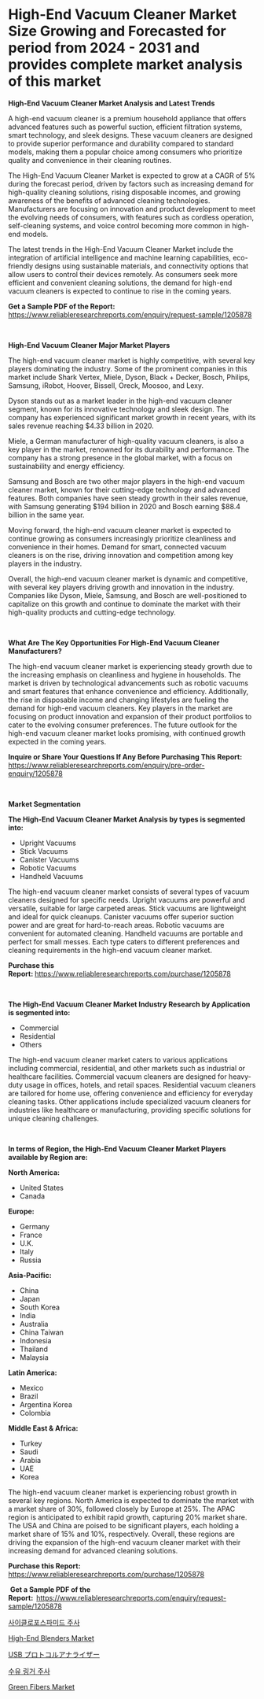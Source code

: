 <p><h1>High-End Vacuum Cleaner Market Size Growing and Forecasted for period from 2024 - 2031 and provides complete market analysis of this market</h1></p><p><strong>High-End Vacuum Cleaner Market Analysis and Latest Trends</strong></p>
<p><p>A high-end vacuum cleaner is a premium household appliance that offers advanced features such as powerful suction, efficient filtration systems, smart technology, and sleek designs. These vacuum cleaners are designed to provide superior performance and durability compared to standard models, making them a popular choice among consumers who prioritize quality and convenience in their cleaning routines.</p><p>The High-End Vacuum Cleaner Market is expected to grow at a CAGR of 5% during the forecast period, driven by factors such as increasing demand for high-quality cleaning solutions, rising disposable incomes, and growing awareness of the benefits of advanced cleaning technologies. Manufacturers are focusing on innovation and product development to meet the evolving needs of consumers, with features such as cordless operation, self-cleaning systems, and voice control becoming more common in high-end models.</p><p>The latest trends in the High-End Vacuum Cleaner Market include the integration of artificial intelligence and machine learning capabilities, eco-friendly designs using sustainable materials, and connectivity options that allow users to control their devices remotely. As consumers seek more efficient and convenient cleaning solutions, the demand for high-end vacuum cleaners is expected to continue to rise in the coming years.</p></p>
<p><strong>Get a Sample PDF of the Report:&nbsp;</strong> <a href="https://www.reliableresearchreports.com/enquiry/request-sample/1205878">https://www.reliableresearchreports.com/enquiry/request-sample/1205878</a></p>
<p>&nbsp;</p>
<p><strong>High-End Vacuum Cleaner Major Market Players</strong></p>
<p><p>The high-end vacuum cleaner market is highly competitive, with several key players dominating the industry. Some of the prominent companies in this market include Shark Vertex, Miele, Dyson, Black + Decker, Bosch, Philips, Samsung, iRobot, Hoover, Bissell, Oreck, Moosoo, and Lexy.</p><p>Dyson stands out as a market leader in the high-end vacuum cleaner segment, known for its innovative technology and sleek design. The company has experienced significant market growth in recent years, with its sales revenue reaching $4.33 billion in 2020.</p><p>Miele, a German manufacturer of high-quality vacuum cleaners, is also a key player in the market, renowned for its durability and performance. The company has a strong presence in the global market, with a focus on sustainability and energy efficiency.</p><p>Samsung and Bosch are two other major players in the high-end vacuum cleaner market, known for their cutting-edge technology and advanced features. Both companies have seen steady growth in their sales revenue, with Samsung generating $194 billion in 2020 and Bosch earning $88.4 billion in the same year.</p><p>Moving forward, the high-end vacuum cleaner market is expected to continue growing as consumers increasingly prioritize cleanliness and convenience in their homes. Demand for smart, connected vacuum cleaners is on the rise, driving innovation and competition among key players in the industry.</p><p>Overall, the high-end vacuum cleaner market is dynamic and competitive, with several key players driving growth and innovation in the industry. Companies like Dyson, Miele, Samsung, and Bosch are well-positioned to capitalize on this growth and continue to dominate the market with their high-quality products and cutting-edge technology.</p></p>
<p>&nbsp;</p>
<p><strong>What Are The Key Opportunities For High-End Vacuum Cleaner Manufacturers?</strong></p>
<p><p>The high-end vacuum cleaner market is experiencing steady growth due to the increasing emphasis on cleanliness and hygiene in households. The market is driven by technological advancements such as robotic vacuums and smart features that enhance convenience and efficiency. Additionally, the rise in disposable income and changing lifestyles are fueling the demand for high-end vacuum cleaners. Key players in the market are focusing on product innovation and expansion of their product portfolios to cater to the evolving consumer preferences. The future outlook for the high-end vacuum cleaner market looks promising, with continued growth expected in the coming years.</p></p>
<p><strong>Inquire or Share Your Questions If Any Before Purchasing This Report:</strong> <a href="https://www.reliableresearchreports.com/enquiry/pre-order-enquiry/1205878">https://www.reliableresearchreports.com/enquiry/pre-order-enquiry/1205878</a></p>
<p>&nbsp;</p>
<p><strong>Market Segmentation</strong></p>
<p><strong>The High-End Vacuum Cleaner Market Analysis by types is segmented into:</strong></p>
<p><ul><li>Upright Vacuums</li><li>Stick Vacuums</li><li>Canister Vacuums</li><li>Robotic Vacuums</li><li>Handheld Vacuums</li></ul></p>
<p><p>The high-end vacuum cleaner market consists of several types of vacuum cleaners designed for specific needs. Upright vacuums are powerful and versatile, suitable for large carpeted areas. Stick vacuums are lightweight and ideal for quick cleanups. Canister vacuums offer superior suction power and are great for hard-to-reach areas. Robotic vacuums are convenient for automated cleaning. Handheld vacuums are portable and perfect for small messes. Each type caters to different preferences and cleaning requirements in the high-end vacuum cleaner market.</p></p>
<p><strong>Purchase this Report:&nbsp;</strong><a href="https://www.reliableresearchreports.com/purchase/1205878">https://www.reliableresearchreports.com/purchase/1205878</a></p>
<p>&nbsp;</p>
<p><strong>The High-End Vacuum Cleaner Market Industry Research by Application is segmented into:</strong></p>
<p><ul><li>Commercial</li><li>Residential</li><li>Others</li></ul></p>
<p><p>The high-end vacuum cleaner market caters to various applications including commercial, residential, and other markets such as industrial or healthcare facilities. Commercial vacuum cleaners are designed for heavy-duty usage in offices, hotels, and retail spaces. Residential vacuum cleaners are tailored for home use, offering convenience and efficiency for everyday cleaning tasks. Other applications include specialized vacuum cleaners for industries like healthcare or manufacturing, providing specific solutions for unique cleaning challenges.</p></p>
<p>&nbsp;</p>
<p><strong>In terms of Region, the High-End Vacuum Cleaner Market Players available by Region are:</strong></p>
<p>
    <p> <strong> North America: </strong>
        <ul>
            <li>United States</li>
            <li>Canada</li>
        </ul>
        </p> 
    <p> <strong> Europe: </strong>
        <ul>
            <li>Germany</li>
            <li>France</li>
            <li>U.K.</li>
            <li>Italy</li>
            <li>Russia</li>
        </ul>
        </p> 
    <p> <strong> Asia-Pacific: </strong>
        <ul>
            <li>China</li>
            <li>Japan</li>
            <li>South Korea</li>
            <li>India</li>
            <li>Australia</li>
            <li>China Taiwan</li>
            <li>Indonesia</li>
            <li>Thailand</li>
            <li>Malaysia</li>
        </ul>
        </p> 
    <p> <strong> Latin America: </strong>
        <ul>
            <li>Mexico</li>
            <li>Brazil</li>
            <li>Argentina Korea</li>
            <li>Colombia</li>
        </ul>
        </p> 
    <p> <strong> Middle East & Africa: </strong>
        <ul>
            <li>Turkey</li>
            <li>Saudi</li>
            <li>Arabia</li>
            <li>UAE</li>
            <li>Korea</li>
        </ul>
    </p>
    </p>
<p><p>The high-end vacuum cleaner market is experiencing robust growth in several key regions. North America is expected to dominate the market with a market share of 30%, followed closely by Europe at 25%. The APAC region is anticipated to exhibit rapid growth, capturing 20% market share. The USA and China are poised to be significant players, each holding a market share of 15% and 10%, respectively. Overall, these regions are driving the expansion of the high-end vacuum cleaner market with their increasing demand for advanced cleaning solutions.</p></p>
<p><strong>Purchase this Report: </strong><a href="https://www.reliableresearchreports.com/purchase/1205878">https://www.reliableresearchreports.com/purchase/1205878</a></p>
<p>&nbsp;<strong>Get a Sample PDF of the Report:&nbsp;&nbsp;</strong><a href="https://www.reliableresearchreports.com/enquiry/request-sample/1205878">https://www.reliableresearchreports.com/enquiry/request-sample/1205878</a></p>
<p><strong></strong></p>
<p><p><a href="https://github.com/trmesnao7959541/Market-Research-Report-List-1/blob/main/68351796843.md">사이클로포스파미드 주사</a></p><p><a href="https://github.com/Glendatilghmankmgz0rbhwpy/Market-Research-Report-List-1/blob/main/high-end-blenders-market.md">High-End Blenders Market</a></p><p><a href="https://github.com/EmoryYundt1935/Market-Research-Report-List-1/blob/main/83316077597.md">USB プロトコルアナライザー</a></p><p><a href="https://github.com/sammyUltyylrich9067856/Market-Research-Report-List-1/blob/main/32213956842.md">수유 링거 주사</a></p><p><a href="https://issuu.com/reportprime-2/docs/green-fibers-market-size-2030.pptx">Green Fibers Market</a></p></p>